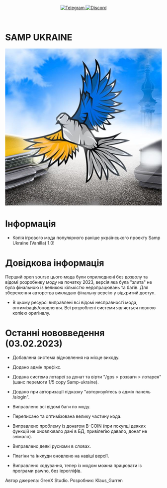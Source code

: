<p align="center">
  <a href="https://t.me/GrenX_Studio" target="__blank">
    <img src="https://i.imgur.com/qbW4p8Y.png" width="40" height="40" title="Telegram" alt="Telegram">
  </a>
  <a href="https://discordapp.com/users/829645751248355358/" target="__blank">
    <img src="https://i.imgur.com/TFvPWEX.png" width="40" height="40" title="Discord" alt="Discord">
  </a>
</p>

<br/>

# SAMP UKRAINE

![msg6385958517-43711](https://github.com/klaus-gurren/SAMP_UKRAINE-v.1.0/blob/main/source/IMG_20241028_210017_114.jpg)


# Інформація
- Копія ігрового мода популярного раніше українського проекту Samp Ukraine (Vanilla) 1.0!

# Довідкова інформація
Перший open sourse цього мода були оприлюднені без дозволу та відомі розробнику моду на початку 2023, версія яка була "злита" не була фінальною із великою кількістю недопрацювань та багів. Для збереження авторства викладаю фінальну версію у відкритий доступ.
- В цьому ресурсі виправлені всі відомі несправності мода, оптимізація/оновлення. Всі розроблені системи являється повною копією оригіналу.

# Останні нововведення (03.02.2023)

- Добавлена система відновлення на місце виходу.

- Додано адмін префікс.

- Додана система лотареї за донат та вірти "/gps > розваги > лотарея" (шанс перемоги 1/5 copy Samp-ukraine).

- Додано при авторизації підказку "авторизуйтесь в адмін панель /alogin".

- Виправлено всі відомі баги по моду.

- Переписано та оптимізована велику частину кода.

- Виправлено проблему із донатом B-COIN (при покупці деяких функцій не оновлювало дані в БД, привілегію давало, донат не знімало).

-  Виправлено деякі русизми в словах.

- Плагіни та інклуди оновлено на навіші версії.

- Виправлено кодування, тепер із модом можна працювати із програми pawno, без іерогліфів.

Автор джерела: GrenX Studio.
Розробник: Klaus_Gurren
